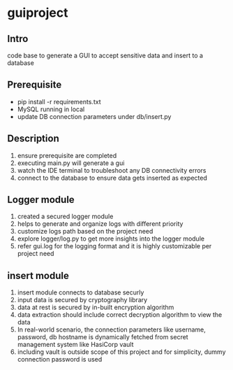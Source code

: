 # guiproject

## Intro

code base to generate a GUI to accept sensitive data and insert to a database

## Prerequisite

- pip install -r requirements.txt
- MySQL running in local
- update DB connection parameters under db/insert.py

## Description

1. ensure prerequisite are completed
2. executing main.py will generate a gui
3. watch the IDE terminal to troubleshoot any DB connectivity errors
4. connect to the database to ensure data gets inserted as expected

## Logger module

1. created a secured logger module
2. helps to generate and organize logs with different priority
3. customize logs path based on the project need
4. explore logger/log.py to get more insights into the logger module
5. refer gui.log for the logging format and it is highly customizable per project need

## insert module

1. insert module connects to database securly
2. input data is secured by cryptography library
3. data at rest is secured by in-built encryption algorithm
4. data extraction should include correct decryption algorithm to view the data
5. In real-world scenario, the connection parameters like username, password, db hostname is dynamically fetched from secret management system like HasiCorp vault
6. including vault is outside scope of this project and for simplicity, dummy connection password is used